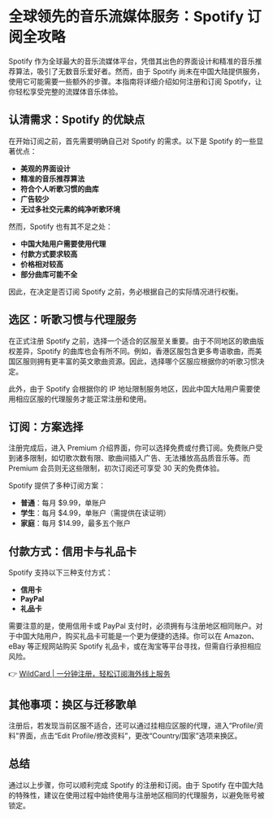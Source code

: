 # 全球领先的音乐流媒体服务：Spotify 订阅全攻略

Spotify 作为全球最大的音乐流媒体平台，凭借其出色的界面设计和精准的音乐推荐算法，吸引了无数音乐爱好者。然而，由于 Spotify 尚未在中国大陆提供服务，使用它可能需要一些额外的步骤。本指南将详细介绍如何注册和订阅 Spotify，让你轻松享受完整的流媒体音乐体验。

## 认清需求：Spotify 的优缺点

在开始订阅之前，首先需要明确自己对 Spotify 的需求。以下是 Spotify 的一些显著优点：

- **美观的界面设计**
- **精准的音乐推荐算法**
- **符合个人听歌习惯的曲库**
- **广告较少**
- **无过多社交元素的纯净听歌环境**

然而，Spotify 也有其不足之处：

- **中国大陆用户需要使用代理**
- **付款方式要求较高**
- **价格相对较高**
- **部分曲库可能不全**

因此，在决定是否订阅 Spotify 之前，务必根据自己的实际情况进行权衡。

## 选区：听歌习惯与代理服务

在正式注册 Spotify 之前，选择一个适合的区服至关重要。由于不同地区的歌曲版权差异，Spotify 的曲库也会有所不同。例如，香港区服包含更多粤语歌曲，而美国区服则拥有更丰富的英文歌曲资源。因此，选择哪个区服应根据你的听歌习惯决定。



此外，由于 Spotify 会根据你的 IP 地址限制服务地区，因此中国大陆用户需要使用相应区服的代理服务才能正常注册和使用。

## 订阅：方案选择

注册完成后，进入 Premium 介绍界面，你可以选择免费或付费订阅。免费账户受到诸多限制，如切歌次数有限、歌曲间插入广告、无法播放高品质音乐等。而 Premium 会员则无这些限制，初次订阅还可享受 30 天的免费体验。

Spotify 提供了多种订阅方案：

- **普通**：每月 $9.99，单账户
- **学生**：每月 $4.99，单账户（需提供在读证明）
- **家庭**：每月 $14.99，最多五个账户



## 付款方式：信用卡与礼品卡

Spotify 支持以下三种支付方式：

- **信用卡**
- **PayPal**
- **礼品卡**

需要注意的是，使用信用卡或 PayPal 支付时，必须拥有与注册地区相同账户。对于中国大陆用户，购买礼品卡可能是一个更为便捷的选择。你可以在 Amazon、eBay 等正规网站购买 Spotify 礼品卡，或在淘宝等平台寻找，但需自行承担相应风险。

👉 [WildCard | 一分钟注册，轻松订阅海外线上服务](https://bbtdd.com/WildCard)

## 其他事项：换区与迁移歌单

注册后，若发现当前区服不适合，还可以通过挂相应区服的代理，进入“Profile/资料”界面，点击“Edit Profile/修改资料”，更改“Country/国家”选项来换区。

## 总结

通过以上步骤，你可以顺利完成 Spotify 的注册和订阅。由于 Spotify 在中国大陆的特殊性，建议在使用过程中始终使用与注册地区相同的代理服务，以避免账号被锁定。
